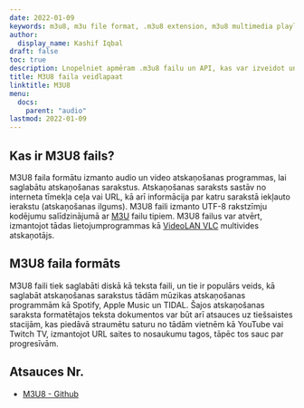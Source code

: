 ```yaml
---
date: 2022-01-09
keywords: m3u8, m3u file format, .m3u8 extension, m3u8 multimedia playlist, m3u8 playlist format
author:
  display_name: Kashif Iqbal
draft: false
toc: true
description: Lnopelniet apmēram .m3u8 failu un API, kas var izveidot un atvērt M3U8 failus.
title: M3U8 faila veidlapaat
linktitle: M3U8
menu:
  docs:
    parent: "audio"
lastmod: 2022-01-09
---
```


## Kas ir M3U8 fails?

M3U8 faila formātu izmanto audio un video atskaņošanas programmas, lai saglabātu atskaņošanas sarakstus. Atskaņošanas saraksts sastāv no interneta tīmekļa ceļa vai URL, kā arī informācija par katru sarakstā iekļauto ierakstu (atskaņošanas ilgums). M3U8 faili izmanto UTF-8 rakstzīmju kodējumu salīdzinājumā ar [M3U](/audio/m3u/) failu tipiem. M3U8 failus var atvērt, izmantojot tādas lietojumprogrammas kā [VideoLAN VLC](https://www.videolan.org/vlc/features.html) multivides atskaņotājs.

## M3U8 faila formāts

M3U8 faili tiek saglabāti diskā kā teksta faili, un tie ir populārs veids, kā saglabāt atskaņošanas sarakstus tādām mūzikas atskaņošanas programmām kā Spotify, Apple Music un TIDAL. Šajos atskaņošanas saraksta formatētajos teksta dokumentos var būt arī atsauces uz tiešsaistes stacijām, kas piedāvā straumētu saturu no tādām vietnēm kā YouTube vai Twitch TV, izmantojot URL saites to nosaukumu tagos, tāpēc tos sauc par progresīvām.

## Atsauces Nr.

- [M3U8 - Github](https://gist.github.com/primaryobjects/7423d7982656a31e72542f60d30f9d30)

